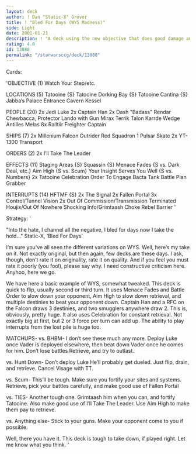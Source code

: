```yaml
---
layout: deck
author: ! Dan "Static-X" Grover
title: ! "Bled For Days (WYS Madness)"
side: Light
date: 2001-01-21
description: ! "A deck using the new objective that does good damage and retrieves. Named for a great song by Static-X."
rating: 4.0
id: 13088
permalink: "/starwarsccg/deck/13088"
---
```

Cards: 

'OBJECTIVE (1)
Watch Your Step/etc.

LOCATIONS (5)
Tatooine {S}
Tatooine Dorking Bay {S}
Tatooine Cantina {S}
Jabba’s Palace Entrance Cavern
Kessel

PEOPLE (20)
2x Jedi Luke
2x Captain Han
2x Dash "Badass" Rendar
Chewbacca, Protector
Lando with Gun
Mirax Terrik
Talon Karrde
Wedge Antilles
Melas
8x Ralltiir Freighter Captain

SHIPS (7)
2x Millenium Falcon
Outrider
Red Squadron 1
Pulsar Skate
2x YT-1300 Transport

ORDERS (2)
2x I’ll Take The Leader

EFFECTS (11)
Staging Areas {S}
Squassin {S}
Menace Fades {S vs. Dark Deal, etc.}
Aim High {S vs. Scum}
Your Insight Serves You Well {S vs. Numbers}
2x Tatooine Celebration
Order To Engage
Bacta Tank
Battle Plan
Grabber

INTERRUPTS (14)
HFTMF {S}
2x The Signal
2x Fallen Portal
3x Control/Tunnel Vision
2x Out Of Commission/Transmission Terminated
Houjix/Out Of Nowhere
Shocking Info/Grimtaash
Choke
Rebel Barrier '

Strategy: '

"Into the hate, I channel all the negative, I bled for days now I take the hold..."
Static-X, ’Bled For Days’

I’m sure you’ve all seen the different variations on WYS. Well, here’s my take on it. Not exactly original, but then again, few decks are these days. I ask, though, don’t rate it on originality, rate it on quality. And if you feel you must rate it poorly (you fool), please say why. I need constructive criticism here. Anyhoo, here we go.

We have here a basic example of WYS, somewhat tweaked. This deck is quick to flip, usually second or third turn. It uses Menace Fades and Battle Order to slow down your opponent, Aim High to slow down retrieval, and multiple destinies to beat your opponent down. Captain Han and a RFC on the Falcon draws 3 destinies, and two smugglers anywhere draw 2. This is, obviously, pretty huge. It also uses Celebration for constant retrieval. Not exactly big at first, but 2 or 3 force per turn can add up. The ability to play interrupts from the lost pile is huge too.

MATCHUPS-
vs. BHBM- I don’t see these much any more. Deploy Luke once Vader is deployed elsewhere, then beat down Vader once he comes for him. Don’t lose battles Retrieve, and try to outlast.

vs. Hunt Down- Don’t deploy Luke He’ll probably get dueled. Just flip, drain, and retrieve. Cancel Visage with TT.

vs. Scum- This’ll be tough. Make sure you fortify your sites and systems. Retrieve, pick your battles carefully, and make good use of Fallen Portal

vs. TIES- Another tough one. Grimtaash him when you can, and fortify Tatooine. Also make good use of I’ll Take The Leader. Use Aim High to make them pay to retrieve.

vs. Anything else- Stick to your guns. Make your opponent come to you if possible.

Well, there you have it. This deck is tough to take down, if played right. Let me know what you think. '
